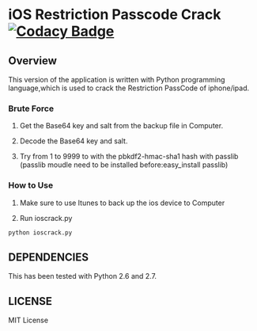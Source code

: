 # iOS Restriction Passcode Crack [![Codacy Badge](https://api.codacy.com/project/badge/Grade/5c343edc44b8436588b1a2fc153a98d4)](https://www.codacy.com/app/thehappydinoa/iOS-Restriction-Crack?utm_source=github.com&amp;utm_medium=referral&amp;utm_content=thehappydinoa/iOS-Restriction-Crack&amp;utm_campaign=Badge_Grade)


## Overview

This version of the application is written with Python programming language,which is used to crack the Restriction PassCode of iphone/ipad.

### Brute Force

1. Get the Base64 key and salt from the backup file in Computer.

2. Decode the Base64 key and salt.

3. Try from 1 to 9999 to with the pbkdf2-hmac-sha1 hash with passlib
(passlib moudle need to be installed before:easy_install passlib)


### How to Use
1. Make sure to use Itunes to back up the ios device to Computer

2. Run ioscrack.py
```python
python ioscrack.py
```

## DEPENDENCIES

This has been tested with Python 2.6 and 2.7.

## LICENSE

MIT License
